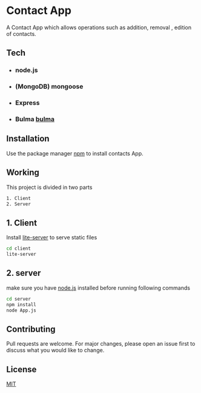 # Contact App

A Contact App which allows operations such as addition, removal , edition of contacts.
## Tech 
- ### node.js
- ### (MongoDB) mongoose 
- ### Express
- ### Bulma [bulma](bulma.io)


## Installation

Use the package manager [npm](npmjs.com) to install contacts App.

## Working 
This project is divided in two parts

```bash
1. Client 
2. Server
```
 
## 1. Client 
Install [lite-server](npmjs.com/package/lite-server) to serve static files 
```bash 
cd client 
lite-server
```

## 2. server 

make sure you have [node.js](nodejs.orghttps://nodejs.org) installed before running following commands

```bash 
cd server 
npm install 
node App.js
```




## Contributing
Pull requests are welcome. For major changes, please open an issue first to discuss what you would like to change.


## License
[MIT](https://choosealicense.com/licenses/mit/)
